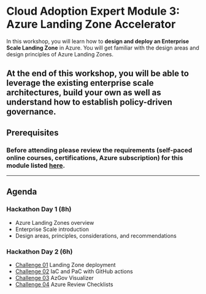 # Cloud Adoption Expert Module 3: Azure Landing Zone Accelerator

In this workshop, you will learn how to **design and deploy an Enterprise Scale Landing Zone** in Azure. You will get familiar with the design areas and design principles of Azure Landing Zones.

At the end of this workshop, you will be able to leverage the existing enterprise scale architectures, build your own as well as understand how to establish policy-driven governance.
---
## Prerequisites
### Before attending please review the requirements (self-paced online courses, certifications, Azure subscription) for this module listed [here](https://github.com/jonathan-vella/CAF-Expert-Learning-Path/blob/main/agenda-and-requirements.md).
---
## Agenda

### Hackathon Day 1 (8h)

- Azure Landing Zones overview
- Enterprise Scale introduction
- Design areas, principles, considerations, and recommendations

### Hackathon Day 2 (6h)

- [Challenge 01](./challenges/caf-advanced-challenges.md) Landing Zone deployment
- [Challenge 02](./challenges/caf-advanced-challenges.md) IaC and PaC with GitHub actions
- [Challenge 03](./challenges/caf-advanced-challenges.md) AzGov Visualizer
- [Challenge 04](./challenges/caf-advanced-challenges.md) Azure Review Checklists
